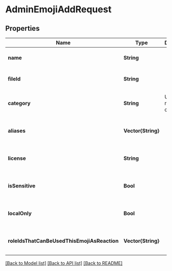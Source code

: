 # AdminEmojiAddRequest


## Properties
Name | Type | Description | Notes
------------ | ------------- | ------------- | -------------
**name** | **String** |  | [default to nothing]
**fileId** | **String** |  | [default to nothing]
**category** | **String** | Use &#x60;null&#x60; to reset the category. | [optional] [default to nothing]
**aliases** | **Vector{String}** |  | [optional] [default to nothing]
**license** | **String** |  | [optional] [default to nothing]
**isSensitive** | **Bool** |  | [optional] [default to nothing]
**localOnly** | **Bool** |  | [optional] [default to nothing]
**roleIdsThatCanBeUsedThisEmojiAsReaction** | **Vector{String}** |  | [optional] [default to nothing]


[[Back to Model list]](../README.md#models) [[Back to API list]](../README.md#api-endpoints) [[Back to README]](../README.md)


